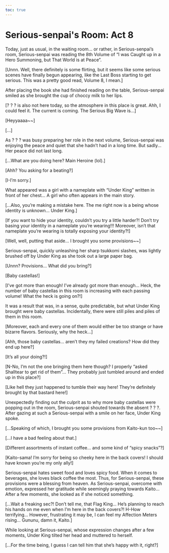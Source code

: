 ```yaml
---
toc: true
---
```


# Serious-senpai's Room: Act 8

Today, just as usual, in the waiting room... or rather, in Serious-senpai’s
room, Serious-senpai was reading the 8th Volume of “I was Caught up in a Hero
Summoning, but That World is at Peace”.

[Unnn. Well, there definitely is some flirting, but it seems like some serious
scenes have finally begun appearing, like the Last Boss starting to get serious.
This was a pretty good read, Volume 8, I mean.]

After placing the book she had finished reading on the table, Serious-senpai
smiled as she brought the cup of choccy milk to her lips.

[? ? ? is also not here today, so the atmosphere in this place is great. Ahh, I
could feel it. The current is coming. The Serious Big Wave is...]

[Heyyaaaa\~\~]

[...]

As ? ? ? was busy preparing her role in the next volume, Serious-senpai was
enjoying the peace and quiet that she hadn’t had in a long time. But sadly...
Her peace did not last long.

[...What are you doing here? Main Heroine (lol).]

[Ahh? You asking for a beating?]

[I-I’m sorry.]

What appeared was a girl with a nameplate with “Under King” written in front of
her chest... A girl who often appears in the main story.

[...Also, you’re making a mistake here. The me right now is a being whose
identity is unknown... Under King.]

[If you want to hide your identity, couldn’t you try a little harder?! Don’t try
basing your identity in a nameplate you’re wearing!!! Moreover, isn’t that
nameplate you’re wearing is totally exposing your identity?!]

[Well, well, putting that aside... I brought you some provisions\~\~]

Serious-senpai, quickly unleashing her sharp tsukkomi slashes, was lightly
brushed off by Under King as she took out a large paper bag.

[Unnn? Provisions... What did you bring?]

[Baby castellas!]

[I’ve got more than enough! I’ve already got more than enough... Heck, the
number of baby castellas in this room is increasing with each passing volume!
What the heck is going on?!]

It was a result that was, in a sense, quite predictable, but what Under King
brought were baby castellas. Incidentally, there were still piles and piles of
them in this room.

[Moreover, each and every one of them would either be too strange or have
bizarre flavors. Seriously, why the heck...]

[Ahh, those baby castellas... aren’t they my failed creations? How did they end
up here?]

[It’s all your doing?!]

[N-No, I’m not the one bringing them here though? I properly “asked Shalltear to
get rid of them”... They probably just tumbled around and ended up in this
place?]

[Like hell they just happened to tumble their way here! They’re definitely
brought by that bastard here!]

Unexpectedly finding out the culprit as to why more baby castellas were popping
out in the room, Serious-senpai shouted towards the absent ? ? ?. After gazing
at such a Serious-senpai with a smile on her face, Under King spoke.

[...Speaking of which, I brought you some provisions from Kaito-kun too\~\~]

[...I have a bad feeling about that.]

[Different assortments of instant coffee... and some kind of “spicy snacks”?]

[Kaito-sama! I’m sorry for being so cheeky here in the back covers! I should
have known you’re my only ally!]

Serious-senpai hates sweet food and loves spicy food. When it comes to
beverages, she loves black coffee the most. Thus, for Serious-senpai, these
provisions were a blessing from heaven. As Serious-senpai, overcome with
emotion, expressed her gratitude while seemingly praying towards Kaito... After
a few moments, she looked as if she noticed something.

[...Wait a freaking sec?! Don’t tell me, that Flag King... He’s planning to
reach his hands on me even when I’m here in the back covers?! H-How
terrifying... However, frustrating it may be, I can feel my Affection Meters
rising... Gununu, damn it, Kaito.]

While looking at Serious-senpai, whose expression changes after a few moments,
Under King tilted her head and muttered to herself.

[...For the time being, I guess I can tell him that she’s happy with it, right?]
